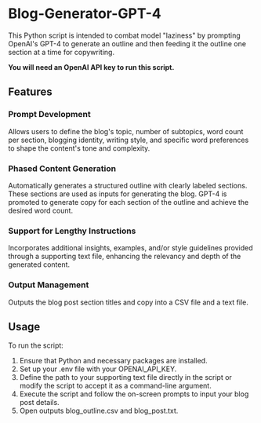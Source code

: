 # Blog-Generator-GPT-4
This Python script is intended to combat model "laziness" by prompting OpenAI's GPT-4 to generate an outline and then feeding it the outline one section at a time for copywriting.

**You will need an OpenAI API key to run this script.** 

## Features

### Prompt Development
Allows users to define the blog's topic, number of subtopics, word count per section, blogging identity, writing style, and specific word preferences to shape the content's tone and complexity.

### Phased Content Generation
Automatically generates a structured outline with clearly labeled sections. These sections are used as inputs for generating the blog. GPT-4 is promoted to generate copy for each section of the outline and achieve the desired word count.

### Support for Lengthy Instructions 
Incorporates additional insights, examples, and/or style guidelines provided through a supporting text file, enhancing the relevancy and depth of the generated content.

### Output Management
Outputs the blog post section titles and copy into a CSV file and a text file.

## Usage

To run the script:

1. Ensure that Python and necessary packages are installed.
2. Set up your .env file with your OPENAI_API_KEY.
3. Define the path to your supporting text file directly in the script or modify the script to accept it as a command-line argument.
4. Execute the script and follow the on-screen prompts to input your blog post details.
5. Open outputs blog_outline.csv and blog_post.txt.
